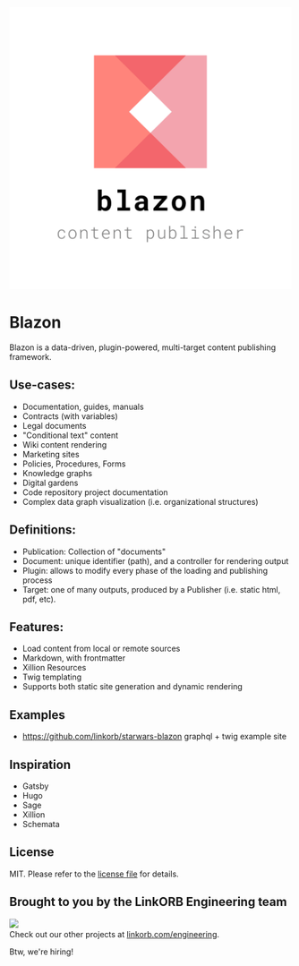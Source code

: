 <img src="doc/assets/blazon.png" />

Blazon
======

Blazon is a data-driven, plugin-powered, multi-target content publishing framework.

## Use-cases:

* Documentation, guides, manuals
* Contracts (with variables)
* Legal documents
* "Conditional text" content
* Wiki content rendering
* Marketing sites
* Policies, Procedures, Forms
* Knowledge graphs
* Digital gardens
* Code repository project documentation
* Complex data graph visualization (i.e. organizational structures)

## Definitions:

* Publication: Collection of "documents"
* Document: unique identifier (path), and a controller for rendering output
* Plugin: allows to modify every phase of the loading and publishing process
* Target: one of many outputs, produced by a Publisher (i.e. static html, pdf, etc).

## Features:

* Load content from local or remote sources
* Markdown, with frontmatter
* Xillion Resources
* Twig templating
* Supports both static site generation and dynamic rendering

## Examples

* https://github.com/linkorb/starwars-blazon graphql + twig example site

## Inspiration

* Gatsby
* Hugo
* Sage
* Xillion
* Schemata

## License

MIT. Please refer to the [license file](LICENSE.md) for details.

## Brought to you by the LinkORB Engineering team

<img src="http://www.linkorb.com/d/meta/tier1/images/linkorbengineering-logo.png" width="200px" /><br />
Check out our other projects at [linkorb.com/engineering](http://www.linkorb.com/engineering).

Btw, we're hiring!
